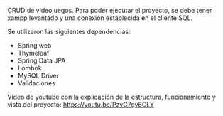 CRUD de videojuegos.
Para poder ejecutar el proyecto, se debe tener xampp levantado y una conexión establecida en el cliente SQL.

Se utilizaron las siguientes dependencias:
- Spring web
- Thymeleaf
- Spring Data JPA
- Lombok
- MySQL Driver
- Validaciones

Video de youtube con la explicación de la estructura, funcionamiento y vista del proyecto: https://youtu.be/PzvC7qv6CLY
